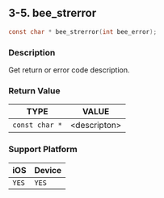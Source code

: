 ## 3-5. bee_strerror

```c
const char * bee_strerror(int bee_error);
```

### Description

Get return or error code description.

### Return Value

| TYPE | VALUE |
| :--: | :--: |
| `const char *` | &lt;descripton&gt; |

### Support Platform

| iOS | Device |
| -- | -- |
| `YES` | `YES` |
